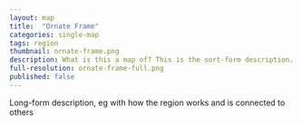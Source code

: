 ```yaml
---
layout: map
title:  "Ornate Frame"
categories: single-map
tags: region
thumbnail: ornate-frame.png
description: What is this a map of? This is the sort-form description.
full-resolution: ornate-frame-full.png
published: false
---
```


Long-form description, eg with how the region works and is connected to others
